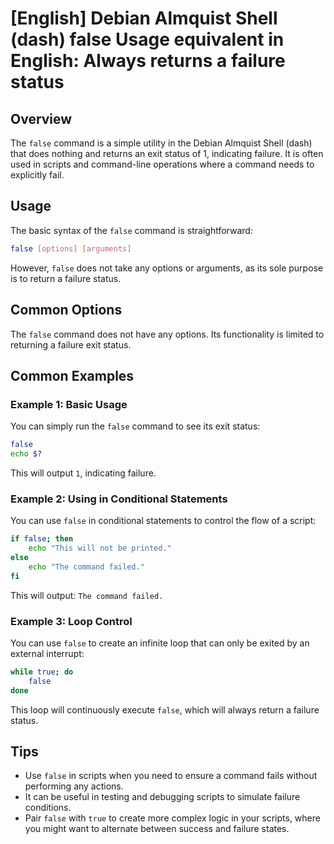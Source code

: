 # [English] Debian Almquist Shell (dash) false Usage equivalent in English: Always returns a failure status

## Overview
The `false` command is a simple utility in the Debian Almquist Shell (dash) that does nothing and returns an exit status of 1, indicating failure. It is often used in scripts and command-line operations where a command needs to explicitly fail.

## Usage
The basic syntax of the `false` command is straightforward:

```bash
false [options] [arguments]
```

However, `false` does not take any options or arguments, as its sole purpose is to return a failure status.

## Common Options
The `false` command does not have any options. Its functionality is limited to returning a failure exit status.

## Common Examples

### Example 1: Basic Usage
You can simply run the `false` command to see its exit status:

```bash
false
echo $?
```
This will output `1`, indicating failure.

### Example 2: Using in Conditional Statements
You can use `false` in conditional statements to control the flow of a script:

```bash
if false; then
    echo "This will not be printed."
else
    echo "The command failed."
fi
```
This will output: `The command failed.`

### Example 3: Loop Control
You can use `false` to create an infinite loop that can only be exited by an external interrupt:

```bash
while true; do
    false
done
```
This loop will continuously execute `false`, which will always return a failure status.

## Tips
- Use `false` in scripts when you need to ensure a command fails without performing any actions.
- It can be useful in testing and debugging scripts to simulate failure conditions.
- Pair `false` with `true` to create more complex logic in your scripts, where you might want to alternate between success and failure states.